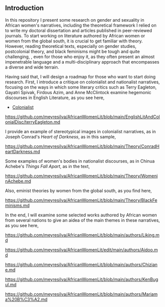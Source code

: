 ## Introduction

In this repository I present some research on gender and sexuality in African women's narratives, including the theoretical framework I relied on to write my doctoral dissertation and articles published in peer-reviewed journals. To start working on literature authored by African women or women from the global south, it is crucial to get familiar with theory. However, reading theoretical texts, especially on gender studies, postcolonial theory, and black feminisms might be tough and quite challenging, , even for those who enjoy it, as they often present 
an almost impenetrable language and a multi-disciplinary approach that encompasses a diverse and wide terrain.  

Having said that, I will design a roadmap for those who want to start doing research. First, I introduce a critique on colonialist and nationalist narratives, focusing on the ways in which some literary critics such as Terry Eagleton, Gayatri Spivak, Firdous Azim, and Anne McClintock examine hegemonic discourses in English Literature, as you see here,

- [Colonialist](https://github.com/meyresilva/AfricanWomenLit/blob/main/Theory/ColandNationDiscourses.md)

https://github.com/meyresilva/AfricanWomenLit/blob/main/EnglishLitAndColonialDisc/terryEagleton.md



I provide an example of stereotypical images in colonialist narratives, as in Joseph Conrad's *Heart of Darkness*, as in this sample,

https://github.com/meyresilva/AfricanWomenLit/blob/main/Theory/ConradHeartDarkness.md

Some examples of women's bodies in nationalist discourses, as in Chinua Achebe's *Things Fall Apart*, as in the text,  

https://github.com/meyresilva/AfricanWomenLit/blob/main/Theory/WomeninAchebe.md


Also, eminist theories by women from the global south, as you find here, 

https://github.com/meyresilva/AfricanWomenLit/blob/main/Theory/BlackFeminisms.md


In the end, I will examine some selected works authored by African women from several nations to give an aidea
of the main themes in these narratives, as you see here,

https://github.com/meyresilva/AfricanWomenLit/blob/main/authors/Liking.md

https://github.com/meyresilva/AfricanWomenLit/edit/main/authors/Aidoo.md

https://github.com/meyresilva/AfricanWomenLit/blob/main/authors/Chiziane.md

https://github.com/meyresilva/AfricanWomenLit/blob/main/authors/KenBugul.md

https://github.com/meyresilva/AfricanWomenLit/blob/main/authors/Mariama%20B%C3%A2.md
















